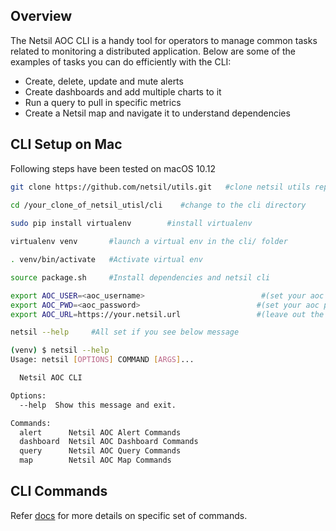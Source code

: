 ## Overview
The Netsil AOC CLI is a handy tool for operators to manage common tasks related to monitoring a distributed application. Below are some of the examples of tasks you can do efficiently with the CLI:
- Create, delete, update and mute alerts
- Create dashboards and add multiple charts to it
- Run a query to pull in specific metrics 
- Create a Netsil map and navigate it to understand dependencies 

## CLI Setup on Mac
Following steps have been tested on macOS 10.12
``` bash 
git clone https://github.com/netsil/utils.git   #clone netsil utils repo

cd /your_clone_of_netsil_utisl/cli    #change to the cli directory
 
sudo pip install virtualenv        #install virtualenv

virtualenv venv       #launch a virtual env in the cli/ folder

. venv/bin/activate   #Activate virtual env

source package.sh     #Install dependencies and netsil cli

export AOC_USER=<aoc_username>                          #(set your aoc username)
export AOC_PWD=<aoc_password>                          #(set your aoc password) 
export AOC_URL=https://your.netsil.url                 #(leave out the end '/')
```

``` bash
netsil --help     #All set if you see below message

(venv) $ netsil --help
Usage: netsil [OPTIONS] COMMAND [ARGS]...

  Netsil AOC CLI

Options:
  --help  Show this message and exit.

Commands:
  alert      Netsil AOC Alert Commands
  dashboard  Netsil AOC Dashboard Commands
  query      Netsil AOC Query Commands
  map        Netsil AOC Map Commands
```
## CLI Commands
Refer [docs](docs/) for more details on specific set of commands. 
